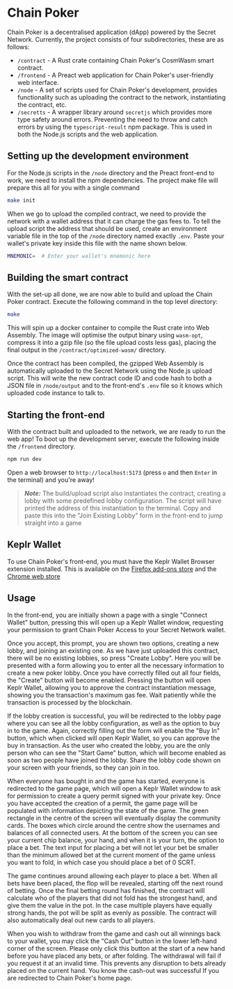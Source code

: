 # Chain Poker

Chain Poker is a decentralised application (dApp) powered by the Secret
Network. Currently, the project consists of four subdirectories, these are as
follows:

- `/contract` - A Rust crate containing Chain Poker's CosmWasm smart contract.
- `/frontend` - A Preact web application for Chain Poker's user-friendly web
  interface.
- `/node` - A set of scripts used for Chain Poker's development, provides
  functionality such as uploading the contract to the network, instantiating the
  contract, etc.
- `/secretts` - A wrapper library around `secretjs` which provides more type
  safety around errors. Preventing the need to throw and catch errors by using
  the `typescript-result` npm package. This is used in both the Node.js scripts
  and the web application.

## Setting up the development environment

For the Node.js scripts in the `/node` directory and the Preact front-end to
work, we need to install the npm dependencies. The project make file will
prepare this all for you with a single command

```bash
make init
```

When we go to upload the compiled contract, we need to provide the network with
a wallet address that it can charge the gas fees to. To tell the upload script
the address that should be used, create an environment variable file in the top
of the `/node` directory named exactly `.env`. Paste your wallet's private key
inside this file with the name shown below.

```bash
MNEMONIC=  # Enter your wallet's mnemonic here
```

## Building the smart contract

With the set-up all done, we are now able to build and upload the Chain Poker
contract. Execute the following command in the top level directory:

```bash
make
```

This will spin up a docker container to compile the Rust crate into Web
Assembly. The image will optimise the output binary using `wasm-opt`, compress
it into a gzip file (so the file upload costs less gas), placing the final
output in the `/contract/optimized-wasm/` directory.

Once the contract has been compiled, the gzipped Web Assembly is automatically
uploaded to the Secret Network using the Node.js upload script. This will write
the new contract code ID and code hash to both a JSON file in `/node/output`
and to the front-end's `.env` file so it knows which uploaded code instance to
talk to.

## Starting the front-end

With the contract built and uploaded to the network, we are ready to run the
web app! To boot up the development server, execute the following inside the
`/frontend` directory.

```bash
npm run dev
```

Open a web browser to `http://localhost:5173` (press `o` and then `Enter` in
the terminal) and you're away!

> **_Note:_** The build/upload script also instantiates the contract, creating
> a lobby with some predefined lobby configuration. The script will have
> printed the address of this instantiation to the terminal. Copy and paste
> this into the "Join Existing Lobby" form in the front-end to jump straight
> into a game

## Keplr Wallet

To use Chain Poker's front-end, you must have the Keplr Wallet Browser extension
installed. This is available on the
[Firefox add-ons store](https://addons.mozilla.org/en-US/firefox/addon/keplr/) and
the [Chrome web store](https://chromewebstore.google.com/detail/keplr/dmkamcknogkgcdfhhbddcghachkejeap)

## Usage

In the front-end, you are initially shown a page with a single "Connect Wallet"
button, pressing this will open up a Keplr Wallet window, requesting your
permission to grant Chain Poker Access to your Secret Network wallet.

Once you accept, this prompt, you are shown two options, creating a new lobby,
and joining an existing one. As we have just uploaded this contract, there will
be no existing lobbies, so press "Create Lobby". Here you will be presented
with a form allowing you to enter all the necessary information to create a new
poker lobby. Once you have correctly filled out all four fields, the "Create"
button will become enabled. Pressing the button will open Keplr Wallet,
allowing you to approve the contract instantiation message, showing you the
transaction's maximum gas fee. Wait patiently while the transaction is
processed by the blockchain.

If the lobby creation is successful, you will be redirected to the lobby page
where you can see all the lobby configuration, as well as the option to buy in
to the game. Again, correctly filling out the form will enable the "Buy In"
button, which when clicked will open Keplr Wallet, so you can approve the buy in
transaction. As the user who created the lobby, you are the only person who can
see the "Start Game" button, which will become enabled as soon as two people
have joined the lobby. Share the lobby code shown on your screen with your
friends, so they can join in too.

When everyone has bought in and the game has started, everyone is redirected to
the game page, which will open a Keplr Wallet window to ask for permission to
create a query permit signed with your private key. Once you have accepted the
creation of a permit, the game page will be populated with information
depicting the state of the game. The green rectangle in the centre of the
screen will eventually display the community cards. The boxes which circle
around the centre show the usernames and balances of all connected users. At
the bottom of the screen you can see your current chip balance, your hand, and
when it is your turn, the option to place a bet. The text input for placing a
bet will not let your bet be smaller than the minimum allowed bet at the
current moment of the game unless you want to fold, in which case you should
place a bet of 0 SCRT.

The game continues around allowing each player to place a bet. When all bets
have been placed, the flop will be revealed, starting off the next round of
betting. Once the final betting round has finished, the contract will calculate
who of the players that did not fold has the strongest hand, and give them the
value in the pot. In the case multiple players have equally strong hands, the
pot will be split as evenly as possible. The contract will also automatically
deal out new cards to all players.

When you wish to withdraw from the game and cash out all winnings back to your
wallet, you may click the "Cash Out" button in the lower left-hand corner of
the screen. Please only click this button at the start of a new hand before you
have placed any bets, or after folding. The withdrawal will fail if you request
it at an invalid time. This prevents any disruption to bets already placed on
the current hand. You know the cash-out was successful If you are redirected to
Chain Poker's home page.
